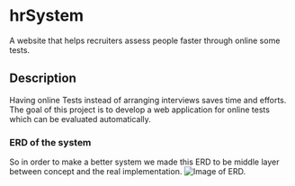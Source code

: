 # hrSystem
A website that helps recruiters assess people faster through online some tests.

## Description
Having online Tests instead of arranging interviews saves time and efforts. The goal of this project is to develop a web application for online tests which can be evaluated automatically.
### ERD of the system

So in order to make a better system we made this ERD to be middle layer between concept and the real implementation.
![Image of ERD.](https://cdn.discordapp.com/attachments/651864590082244639/651864818948767755/ERD-UPDATE.png)
